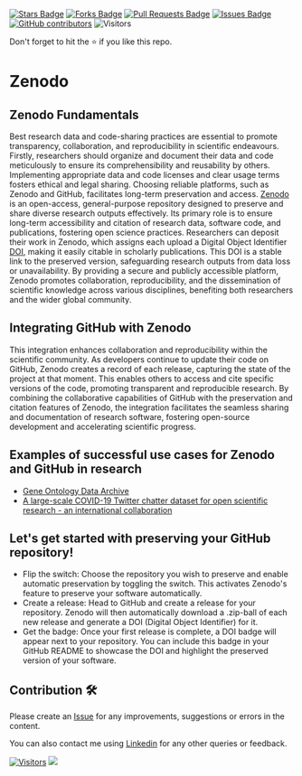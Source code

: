 <a href="https://github.com/drshahizan/learn-github/stargazers"><img src="https://img.shields.io/github/stars/drshahizan/learn-github" alt="Stars Badge"/></a>
<a href="https://github.com/drshahizan/learn-github/network/members"><img src="https://img.shields.io/github/forks/drshahizan/learn-github" alt="Forks Badge"/></a>
<a href="https://github.com/drshahizan/learn-github/pulls"><img src="https://img.shields.io/github/issues-pr/drshahizan/learn-github" alt="Pull Requests Badge"/></a>
<a href="https://github.com/drshahizan/learn-github/issues"><img src="https://img.shields.io/github/issues/drshahizan/learn-github" alt="Issues Badge"/></a>
<a href="https://github.com/drshahizan/learn-github/graphs/contributors"><img alt="GitHub contributors" src="https://img.shields.io/github/contributors/drshahizan/learn-github?color=2b9348"></a>
![Visitors](https://api.visitorbadge.io/api/visitors?path=https%3A%2F%2Fgithub.com%2Fdrshahizan%2Flearn-github&labelColor=%23d9e3f0&countColor=%23697689&style=flat)

Don't forget to hit the :star: if you like this repo.

# Zenodo

## Zenodo Fundamentals
Best research data and code-sharing practices are essential to promote transparency, collaboration, and reproducibility in scientific endeavours. Firstly, researchers should organize and document their data and code meticulously to ensure its comprehensibility and reusability by others. Implementing appropriate data and code licenses and clear usage terms fosters ethical and legal sharing. Choosing reliable platforms, such as Zenodo and GitHub, facilitates long-term preservation and access.
[Zenodo](https://zenodo.org/) is an open-access, general-purpose repository designed to preserve and share diverse research outputs effectively. Its primary role is to ensure long-term accessibility and citation of research data, software code, and publications, fostering open science practices. Researchers can deposit their work in Zenodo, which assigns each upload a Digital Object Identifier [DOI](https://apastyle.apa.org/learn/faqs/what-is-doi), making it easily citable in scholarly publications. This DOI is a stable link to the preserved version, safeguarding research outputs from data loss or unavailability. By providing a secure and publicly accessible platform, Zenodo promotes collaboration, reproducibility, and the dissemination of scientific knowledge across various disciplines, benefiting both researchers and the wider global community.

## Integrating GitHub with Zenodo
This integration enhances collaboration and reproducibility within the scientific community. As developers continue to update their code on GitHub, Zenodo creates a record of each release, capturing the state of the project at that moment. This enables others to access and cite specific versions of the code, promoting transparent and reproducible research. By combining the collaborative capabilities of GitHub with the preservation and citation features of Zenodo, the integration facilitates the seamless sharing and documentation of research software, fostering open-source development and accelerating scientific progress.
## Examples of successful use cases for Zenodo and GitHub in research
* [Gene Ontology Data Archive](https://www.sciencedirect.com/science/article/pii/S2405676622000166?via%3Dihub)
* [A large-scale COVID-19 Twitter chatter dataset for open scientific research - an international collaboration](https://zenodo.org/record/7834392)

## Let's get started with preserving your GitHub repository!
* Flip the switch: Choose the repository you wish to preserve and enable automatic preservation by toggling the switch. This activates Zenodo's feature to preserve your software automatically.
* Create a release: Head to GitHub and create a release for your repository. Zenodo will then automatically download a .zip-ball of each new release and generate a DOI (Digital Object Identifier) for it.
* Get the badge: Once your first release is complete, a DOI badge will appear next to your repository. You can include this badge in your GitHub README to showcase the DOI and highlight the preserved version of your software.
## Contribution 🛠️
Please create an [Issue](https://github.com/drshahizan/learn-github/issues) for any improvements, suggestions or errors in the content.

You can also contact me using [Linkedin](https://www.linkedin.com/in/drshahizan/) for any other queries or feedback.

[![Visitors](https://api.visitorbadge.io/api/visitors?path=https%3A%2F%2Fgithub.com%2Fdrshahizan&labelColor=%23697689&countColor=%23555555&style=plastic)](https://visitorbadge.io/status?path=https%3A%2F%2Fgithub.com%2Fdrshahizan)
![](https://hit.yhype.me/github/profile?user_id=81284918)



